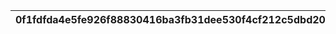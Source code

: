 |0f1fdfda4e5fe926f88830416ba3fb31dee530f4cf212c5dbd2058b452baa214|456d048427f9a4c4c07acda5525c86409c132ebf42125fd35a756795804a5b5b|afb9a0556c728e6408cec37cf23886d9cf329cb6e01dac82ce21004a71c779e0|4e81c2aa9222024cd664e52f76aca039e25ea8f52c83e600f31de7caae13b9af|22543195cab120fc5a23b3d142aa3a62f1915a5a76cc029ea1c8d03ae70e8da9|a38a97b9022864a72e90fe124ed62de717c97f8ab61314d5f317b35671355d0d|22a6fdf3c4c0babb7a556a119d1a3f43abfa557d962a3a287fdd67e5ddff5746|d5c3ded47bd36cc70b2600052a8e89874d40920e21d990aadb4e01abc12dbad7|e738641f654ed6e8642966be263f49999a62f5aa7f8dd16a914b4183d31ce8cc|bd872242a5fa01aea637b26e37551a8b36587470d4546f6d29e2e3bccacd47e8|dddc61caabbbd467c00dfad6a6b8890b938565e4c3cf002d16de9d67d9dfba61|
| --- | --- | --- | --- | --- | --- | --- | --- | --- | --- | --- |